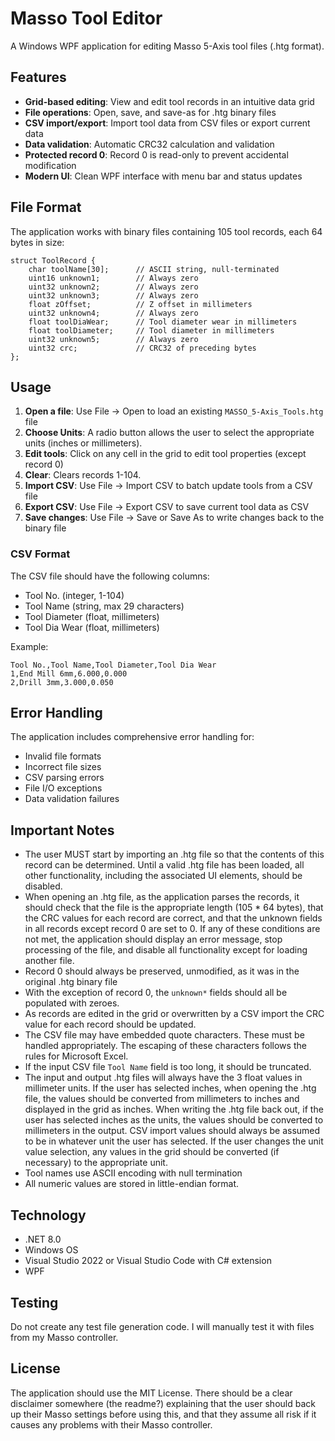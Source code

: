 # Masso Tool Editor

A Windows WPF application for editing Masso 5-Axis tool files (.htg format).

## Features

- **Grid-based editing**: View and edit tool records in an intuitive data grid
- **File operations**: Open, save, and save-as for .htg binary files
- **CSV import/export**: Import tool data from CSV files or export current data
- **Data validation**: Automatic CRC32 calculation and validation
- **Protected record 0**: Record 0 is read-only to prevent accidental modification
- **Modern UI**: Clean WPF interface with menu bar and status updates

## File Format

The application works with binary files containing 105 tool records, each 64 bytes in size:

```
struct ToolRecord {
    char toolName[30];      // ASCII string, null-terminated
    uint16 unknown1;        // Always zero
    uint32 unknown2;        // Always zero
    uint32 unknown3;        // Always zero
    float zOffset;          // Z offset in millimeters
    uint32 unknown4;        // Always zero
    float toolDiaWear;      // Tool diameter wear in millimeters
    float toolDiameter;     // Tool diameter in millimeters
    uint32 unknown5;        // Always zero
    uint32 crc;             // CRC32 of preceding bytes
};
```

## Usage

1. **Open a file**: Use File → Open to load an existing `MASSO_5-Axis_Tools.htg` file
2. **Choose Units**: A radio button allows the user to select the appropriate units (inches or millimeters).
3. **Edit tools**: Click on any cell in the grid to edit tool properties (except record 0)
4. **Clear**: Clears records 1-104.
5. **Import CSV**: Use File → Import CSV to batch update tools from a CSV file
6. **Export CSV**: Use File → Export CSV to save current tool data as CSV
7. **Save changes**: Use File → Save or Save As to write changes back to the binary file

### CSV Format

The CSV file should have the following columns:
- Tool No. (integer, 1-104)
- Tool Name (string, max 29 characters)
- Tool Diameter (float, millimeters)
- Tool Dia Wear (float, millimeters)

Example:
```csv
Tool No.,Tool Name,Tool Diameter,Tool Dia Wear
1,End Mill 6mm,6.000,0.000
2,Drill 3mm,3.000,0.050
```

## Error Handling 

The application includes comprehensive error handling for:
- Invalid file formats
- Incorrect file sizes
- CSV parsing errors
- File I/O exceptions
- Data validation failures

## Important Notes

- The user MUST start by importing an .htg file so that the contents of this record can be 
  determined. Until a valid .htg file has been loaded, all other functionality, including the associated
  UI elements, should be disabled.
- When opening an .htg file, as the application parses the records, it should check that the file is the 
  appropriate length (105 * 64 bytes), that the CRC values for each record are correct, and that the 
  unknown fields in all records except record 0 are set to 0. If any of these conditions are not met, 
  the application should display an error message, stop processing of the file, and disable all functionality
  except for loading another file.
- Record 0 should always be preserved, unmodified, as it was in the original .htg binary file
- With the exception of record 0, the `unknown*` fields should all be populated with zeroes.
- As records are edited in the grid or overwritten by a CSV import the CRC value for each record should
  be updated.
- The CSV file may have embedded quote characters. These must be handled appropriately. 
  The escaping of these characters follows the rules for Microsoft Excel. 
- If the input CSV file `Tool Name` field is too long, it should be truncated.
- The input and output .htg files will always have the 3 float values in millimeter units. If the user has
  selected inches, when opening the .htg file, the values should be converted from millimeters to inches
  and displayed in the grid as inches. When writing the .htg file back out, if the user has selected
  inches as the units, the values should be converted to millimeters in the output. CSV import values
  should always be assumed to be in whatever unit the user has selected. If the user changes the 
  unit value selection, any values in the grid should be converted (if necessary) to the appropriate
  unit. 
- Tool names use ASCII encoding with null termination
- All numeric values are stored in little-endian format.

## Technology
- .NET 8.0
- Windows OS
- Visual Studio 2022 or Visual Studio Code with C# extension
- WPF

## Testing

Do not create any test file generation code. I will manually test it with files from my Masso controller.

## License

The application should use the MIT License. There should be a clear disclaimer somewhere
(the readme?) explaining that the user should back up their Masso settings before using
this, and that they assume all risk if it causes any problems with their Masso controller.
